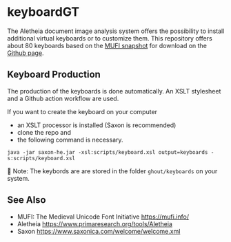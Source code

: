 # keyboardGT

The Aletheia document image analysis system offers the possibility to install additional virtual keyboards or to customize them.
This repository offers about 80 keyboards based on the [MUFI snapshot](https://mufi.info/m.php?p=mufiexport) for download on the [Github page](https://tboenig.github.io/keyboardGT/overview.html).



## Keyboard Production

The production of the keyboards is done automatically. 
An XSLT stylesheet and a Github action workflow are used.

If you want to create the keyboard on your computer 
- an XSLT processor is installed (Saxon is recommended)
- clone the repo and 
- the following command is necessary.

`java -jar saxon-he.jar -xsl:scripts/keyboard.xsl output=keyboards -s:scripts/keyboard.xsl `

📝 Note: The keybords are are stored in the folder `ghout/keyboards` on your system.

## See Also

- MUFI: The Medieval Unicode Font Initiative https://mufi.info/
- Aletheia https://www.primaresearch.org/tools/Aletheia
- Saxon https://www.saxonica.com/welcome/welcome.xml
